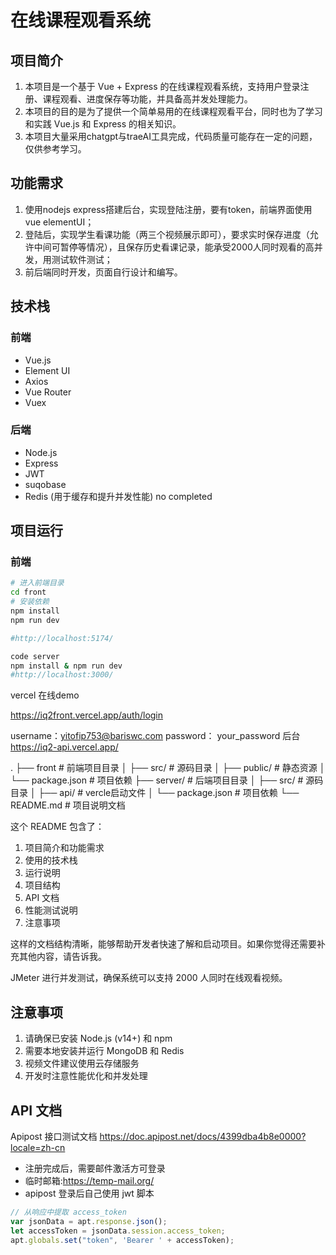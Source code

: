 # 在线课程观看系统

## 项目简介

1. 本项目是一个基于 Vue + Express 的在线课程观看系统，支持用户登录注册、课程观看、进度保存等功能，并具备高并发处理能力。
2. 本项目的目的是为了提供一个简单易用的在线课程观看平台，同时也为了学习和实践 Vue.js 和 Express 的相关知识。
3. 本项目大量采用chatgpt与traeAI工具完成，代码质量可能存在一定的问题，仅供参考学习。

## 功能需求

1. 使用nodejs express搭建后台，实现登陆注册，要有token，前端界面使用vue elementUI；
2. 登陆后，实现学生看课功能（两三个视频展示即可），要求实时保存进度（允许中间可暂停等情况），且保存历史看课记录，能承受2000人同时观看的高并发，用测试软件测试；
3. 前后端同时开发，页面自行设计和编写。

## 技术栈

### 前端

- Vue.js
- Element UI
- Axios
- Vue Router
- Vuex

### 后端

- Node.js
- Express
- JWT
- suqobase
- Redis (用于缓存和提升并发性能) no completed

## 项目运行

### 前端

```bash
# 进入前端目录
cd front
# 安装依赖
npm install
npm run dev

#http://localhost:5174/

code server
npm install & npm run dev  
#http://localhost:3000/

```

vercel 在线demo

https://iq2front.vercel.app/auth/login

username：yitofip753@bariswc.com
password： your_password
后台
https://iq2-api.vercel.app/





.
├── front                  # 前端项目目录
│   ├── src/                # 源码目录
│   ├── public/             # 静态资源
│   └── package.json        # 项目依赖
├── server/                # 后端项目目录
│   ├── src/               # 源码目录
│   ├── api/               # vercle启动文件
│   └── package.json       # 项目依赖
└── README.md              # 项目说明文档

这个 README 包含了：
1. 项目简介和功能需求
2. 使用的技术栈
3. 运行说明
4. 项目结构
5. API 文档
6. 性能测试说明
7. 注意事项

这样的文档结构清晰，能够帮助开发者快速了解和启动项目。如果你觉得还需要补充其他内容，请告诉我。


 JMeter 进行并发测试，确保系统可以支持 2000 人同时在线观看视频。

## 注意事项
1. 请确保已安装 Node.js (v14+) 和 npm
2. 需要本地安装并运行 MongoDB 和 Redis
3. 视频文件建议使用云存储服务
4. 开发时注意性能优化和并发处理

## API 文档
Apipost 接口测试文档
https://doc.apipost.net/docs/4399dba4b8e0000?locale=zh-cn

* 注册完成后，需要邮件激活方可登录
* 临时邮箱:https://temp-mail.org/
* apipost 登录后自己使用 jwt 脚本

```js
// 从响应中提取 access_token
var jsonData = apt.response.json();
let accessToken = jsonData.session.access_token;
apt.globals.set("token", 'Bearer ' + accessToken);
```


